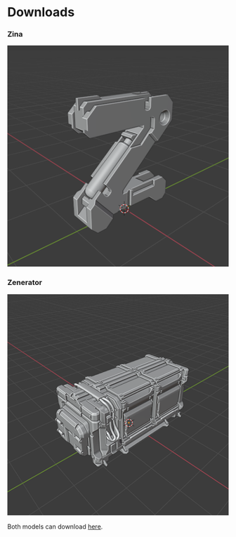 # Downloads

### Zina

![Zina](img/screen/zina.png)

### Zenerator

![Zina](img/screen/zenerator.png)


Both models can download [here](https://github.com/zen-masters/Zen-UV/blob/master/mkdocs/repository/ZenUV_Models.zip).